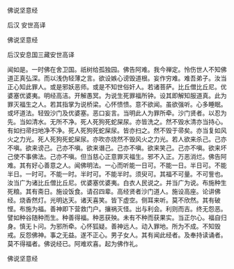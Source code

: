   佛说坚意经  

后汉 安世高译  

佛说坚意经  

后汉安息国三藏安世高译  

闻如是。一时佛在舍卫国。祇树给孤独园。佛告阿难。我今禅定。怜伤世人不知佛道正真弘深。而以浅伪轻薄之言。欲设嫉心谤毁道根。妄作穷难。难吾弟子。汝当正心知此罪人。或是邪妖恶师。或是不知世俗奸人。若诸菩萨。比丘僧比丘尼。优婆塞优婆夷。明经高洁。开解愚冥。为说生死罪福所钟。设其即解知服道真。此为罪灭福生之人。若其指掌为说桥梁。心怀愦愦。意不欲闻。虽欲强听。心多睡眠。或坏道法。轻毁沙门及优婆塞。恶口妄言。当明此人为罪所牵。沙门贤者。以忍为先。当如清水。无所不净。死人死狗死蛇屎尿。亦皆洗之。然不毁水清亦当持心。有如扫帚扫地净不净。死人死狗死蛇屎尿。皆亦扫之。然不毁于帚矣。亦当复如风火之力光。死人死狗死蛇屎尿。亦吹亦烧然不毁风火之力光。若人欲来杀己。己亦不嗔。欲来谤己。己亦不嗔。欲来谮己。己亦不嗔。欲来笑己。己亦不嗔。欲来坏己使不事佛法。己亦不嗔。但当慈心正意罪灭福生。邪不入正。万恶消烂。佛告阿难。其有好心善意之人。闻佛明法。一心而听能一日可。不能一日。半日可。不能半日。一时可。不能一时。半时可。不能半时。须臾可。其福不可量。不可訾也。汝当广为诸比丘僧比丘尼。优婆塞优婆夷。白衣人民说之。并当广为说。布施种生死粮。其有斋日。施设饭食。请召四辈。高经贤者沙门道人。施设高座。论讲佛经。烧香然灯。光明达天。诸天喜笑。皆下虚空。侧耳来听。莫不欣然。其有破悭。布施为福。善神即下营救门户。攘祸灭怪。出与利会。利则而吉。终无怨恶。譬如种谷随种而生。种善得福。种恶获殃。未有不种而获果实。当正尔心。福自归身。慎无卜问。为邪所牵。心怀狐疑。善神远人。动入罪地。所为不成。不知毁戒。反怨佛神。事之无益。遂不正心。男子女人。其有闻此经者。及奉持读诵者。莫不得福者。佛说经已。阿难欢喜。起为佛作礼。  

佛说坚意经  

